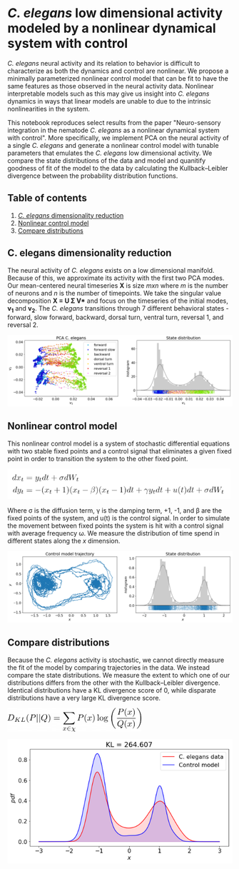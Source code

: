 # _C. elegans_ low dimensional activity modeled by a nonlinear dynamical system with control

_C. elegans_ neural activity and its relation to behavior is difficult to characterize as both the dynamics and control are nonlinear. We propose a minimally parameterized nonlinear control model that can be fit to have the same features as those observed in the neural activity data. Nonlinear interpretable models such as this may give us insight into _C. elegans_ dynamics in ways that linear models are unable to due to the intrinsic nonlinearities in the system.

This notebook reproduces select results from the paper "Neuro-sensory integration in the nematode _C. elegans_ as a nonlinear dynamical system with control". More specifically, we implement PCA on the neural activity of a single _C. elegans_ and generate a nonlinear control model with tunable parameters that emulates the _C. elegans_ low dimensional activity.  We compare the state distributions of the data and model and quanitify goodness of fit of the model to the data by calculating the Kullback–Leibler divergence between the probability distribution functions.


## Table of contents
1. [_C. elegans_ dimensionality reduction](#Celegans)
2. [Nonlinear control model](#nonlin_control)
3. [Compare distributions](#compare_dist)



## C. elegans dimensionality reduction <a name="Celegans"></a>

The neural activity of _C. elegans_ exists on a low dimensional manifold.  Because of this, we approximate its activity with the first two PCA modes. Our mean-centered neural timeseries __X__ is size _mxn_ where _m_ is the number of neurons and _n_ is the number of timepoints. We take the singular value decomposition __X = U &Sigma; V*__ and focus on the timeseries of the initial modes, __v<sub>1</sub>__ and __v<sub>2</sub>__.  The _C. elegans_ transitions through 7 different behavioral states - forward, slow forward, backward, dorsal turn, ventral turn, reversal 1, and reversal 2.

![Image description](figures/PCA_Celegans.png)





## Nonlinear control model <a name="nonlin_control"></a>

This nonlinear control model is a system of stochastic differential equations with two stable fixed points and a control signal that eliminates a given fixed point in order to transition the system to the other fixed point.

<img src="figures/control_model_eq.png" width="500">

Where &sigma; is the diffusion term, &gamma; is the damping term, +1, -1, and &beta; are the fixed points of the system, and u(t) is the control signal. In order to simulate the movement between fixed points the system is hit with a control signal with average frequency &omega;. We measure the distribution of time spend in different states along the _x_ dimension.

![Image description](figures/nonlin_control_model.png)



## Compare distributions <a name="compare_dist"></a>
Because the _C. elegans_ activity is stochastic, we cannot directly measure the fit of the model by comparing trajectories in the data.  We instead compare the state distributions.  We measure the extent to which one of our distributions differs from the other with the Kullback–Leibler divergence. Identical distributions have a KL divergence score of 0, while disparate distributions have a very large KL divergence score.

<img src="figures/KL_eq.png" width="300">

![Image description](figures/KL_distributions.png)
